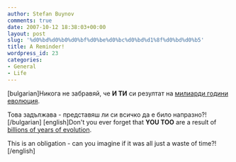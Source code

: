 ```yaml
---
author: Stefan Buynov
comments: true
date: 2007-10-12 18:38:03+00:00
layout: post
slug: '%d0%bd%d0%b0%d0%bf%d0%be%d0%bc%d0%bd%d1%8f%d0%bd%d0%b5'
title: A Reminder!
wordpress_id: 23
categories:
- General
- Life
---
```


[bulgarian]Никога не забравяй, че **И ТИ** си резултат на [милиарди години еволюция](http://www.pbs.org/wgbh/evolution/change/deeptime/index.html).

Това задължава - представяш ли си всичко да е било напразно?![/bulgarian]
[english]Don't you ever forget that **YOU TOO** are a result of [billions of years of evolution](http://www.pbs.org/wgbh/evolution/change/deeptime/index.html).

This is an obligation - can you imagine if it was all just a waste of time?![/english]
